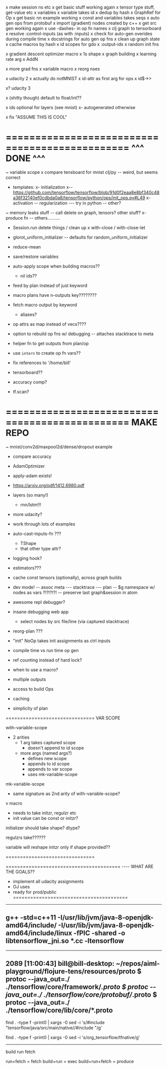 x make session ns etc
x get basic stuff working again
x tensor type stuff, get-value etc
x variables
x variable takes id
x dedup by hash
x GraphRef for Op
x get basic nn example working
x const and variables takes seqs
x auto gen ops from protobuf
x import (gradient) nodes created by c++
x get src gen working again
x use -dashes- in op fn names
x clj graph to tensorboard
x resolve :control-inputs (as with :inputs)
x check for auto-gen overides during compile time
x docstrings for auto gen op fns
x clean up graph state
x cache macros by hash
x id scopes for gdo 
x :output-idx
x random init fns

x gradient descent optimizer macro
 x 1s shape
 x graph building
 x learning rate arg
 x AddN
 
x more grad fns
x variable macro
x reorg nses

x udacity 2
 x actually do notMNIST
x id-attr as first arg for ops
x id$->>

x? udacity 3

x (shitty though) default to float/int??

x ids optional for layers (see mnist)
 x- autogenerated otherwise

x fix "ASSUME THIS IS COOL"

===============================================
^^^ DONE ^^^
===============================================

~ variable scope
  x compare tensboard for mnist clj/py -- weird, but seems correct
  - templates: 
   x- initialization
    x-- https://github.com/tensorflow/tensorflow/blob/91d0f2eaa8e8bf340c48a36f32140ef0cdbda0a8/tensorflow/python/ops/init_ops.py#L49
   x- activation
   -- regularization
     --- try in python
   -- other?

~ memory leaks stuff -- call delete on graph, tensors? other stuff?
 x- produce fn
 -- others..........
- Session.run delete things / clean up
x with-close / with-close-let

- glorot_uniform_initializer
 -- defaults for random_uniform_initializer

- reduce-mean

- save/restore variables

- auto-apply scope when building macros??
  - nil ids??

- feed by plan instead of just keyword

- macro plans have n-outputs key????????

- fetch macro output by keyword 
  - aliases?

- op attrs as map instead of vecs????

- option to rebuild op fns w/ debugging
  -- attaches stacktrace to meta 

- helper fn to get outputs from plan/op

- use `intern` to create op fn vars??

- fix references to '/home/bill'

- tensorboard??

- accuracy comp?

- tf.scan?

===============================================
MAKE REPO
===============================================



~ mnist/conv2d/maxpool2d/dense/dropout example
 - compare accuracy


- AdamOptimizer
 - apply-adam exists!
 - https://arxiv.org/pdf/1412.6980.pdf


- layers (so many!)
  - rnn/lstm!!!

- more udacity?


- work through lots of examples


- auto-cast-inputs-fn ???
  - TShape
  - that other type attr?

- logging hook?

- estimators???

- cache const tensors (optionally), across graph builds

- dev mode!
  -- assoc meta
    --- stacktrace
    --- plan
  -- $g namespace w/ nodes as vars ?!?!?!?!
  -- preserve last graph&session in atom
- awesome repl debugger?
- insane debugging web app
  - select nodes by src file/line (via captured stacktrace)


- reorg-plan ???

- "init" NoOp takes init assignments as ctrl inputs

- compile time vs run time op gen

- ref counting instead of hard lock?

- when to use a macro?
 - multiple outputs
 - access to build Ops
 - caching
 - simplicity of plan


===============================
VAR SCOPE

with-variable-scope
 - 2 arities
   - 1 arg takes captured scope
     - doesn't append to id scope
   - more args (named args?)
     - defines new scope
     - appends to id scope 
     - appends to var scope
     - uses mk-variable-scope

mk-variable-scope
 - same signature as 2nd arity of with-variable-scope?

v macro 
- needs to take initzr, regulzr etc
- init value can be const or initzr?

initializer should take shape? dtype?



regulzrs take??????

variable will reshape initzr only if shape provided??


===============================

========================================
---- WHAT ARE THE GOALS??
 - implement all udacity assignments
 - OJ uses
 - ready for prod/public
========================================


-----
g++ -std=c++11 -I/usr/lib/jvm/java-8-openjdk-amd64/include/ -I/usr/lib/jvm/java-8-openjdk-amd64/include/linux -fPIC -shared  -o libtensorflow_jni.so *.cc -ltensorflow
-----


-----
2089 [11:00:43] bill@bill-desktop: ~/repos/aiml-playground/flojure-tens/resources/proto
$ protoc --java_out=./ ./tensorflow/core/framework/*.proto
$ protoc --java_out=./ ./tensorflow/core/protobuf/*.proto
$ protoc --java_out=./ ./tensorflow/core/lib/core/*.proto
-----


find . -type f -print0 | xargs -0 sed -i 's/#include "tensorflow\/java\/src\/main\/native\//#include "/g'

find . -type f -print0 | xargs -0 sed -i 's/org_tensorflow/tfnative/g'


----
build 
run
fetch

run+fetch = fetch
build+run = exec
build+run+fetch = produce
